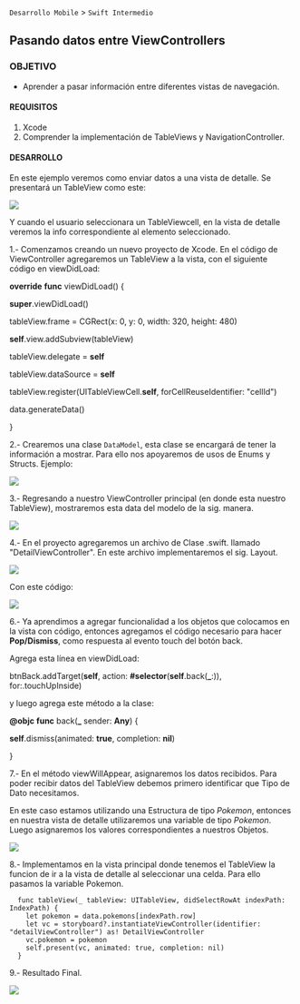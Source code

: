 
`Desarrollo Mobile` > `Swift Intermedio` 

## Pasando datos entre ViewControllers

### OBJETIVO

- Aprender a pasar información entre diferentes vistas de navegación.

#### REQUISITOS

1. Xcode
2. Comprender la implementación de TableViews y NavigationController.

#### DESARROLLO

En este ejemplo veremos como enviar datos a una vista de detalle. Se presentará un TableView como este: 

![](0.png)

Y cuando el usuario seleccionara un TableViewcell, en la vista de detalle veremos la info correspondiente al elemento seleccionado.

1.- Comenzamos creando un nuevo proyecto de Xcode. En el código de ViewController agregaremos un TableView a la vista, con el siguiente código en viewDidLoad:

**override** **func** viewDidLoad() {

  **super**.viewDidLoad()

  tableView.frame = CGRect(x: 0, y: 0, width: 320, height: 480)

  **self**.view.addSubview(tableView)

  tableView.delegate = **self**

  tableView.dataSource = **self**

  tableView.register(UITableViewCell.**self**, forCellReuseIdentifier: "cellId")

  data.generateData()

 }

2.- Crearemos una clase  `DataModel`, esta clase se encargará de tener la información a mostrar.
Para ello nos apoyaremos de usos de Enums y Structs. Ejemplo:

![](1.png)

3.- Regresando a nuestro ViewController principal (en donde esta nuestro TableView), mostraremos esta data del modelo de la sig. manera.

![](2.png)

4.- En el proyecto agregaremos un archivo de Clase .swift. llamado "DetailViewController". En este archivo implementaremos el sig. Layout. 

![](4.png)

Con este código:

![](5.png)

6.- Ya aprendimos a agregar funcionalidad  a los objetos que colocamos en la vista con código, entonces agregamos el código necesario para hacer **Pop/Dismiss**, como respuesta al evento touch del botón back.

Agrega esta línea en viewDidLoad:

btnBack.addTarget(**self**, action: **#selector**(**self**.back(**_**:)), for:.touchUpInside)



y luego agrega este método a la clase:

  **@objc** **func** back(**_** sender: **Any**) {

   **self**.dismiss(animated: **true**, completion: **nil**)

  }

7.- En el método viewWillAppear, asignaremos los datos recibidos. Para poder recibir datos del TableView debemos primero identificar que Tipo de Dato necesitamos.

En este caso estamos utilizando una Estructura de tipo *Pokemon*, entonces en nuestra vista de detalle utilizaremos una variable de tipo *Pokemon*. Luego asignaremos los valores correspondientes a nuestros Objetos.

![](6.png)

8.- Implementamos en la vista principal donde tenemos el TableView la funcion de ir a la vista de detalle al seleccionar una celda. Para ello pasamos la variable Pokemon.

```
  func tableView(_ tableView: UITableView, didSelectRowAt indexPath: IndexPath) {
    let pokemon = data.pokemons[indexPath.row]
    let vc = storyboard?.instantiateViewController(identifier: "detailViewController") as! DetailViewController
    vc.pokemon = pokemon
    self.present(vc, animated: true, completion: nil)
  }
```

9.- Resultado Final.

![](1.gif)










